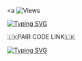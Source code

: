 <p align="center">

  <a <img src="https://hits.seeyoufarm.com/api/count/incr/badge.svg?url=https%3A%2F%2Fgithub.com%2FVajiraTech%2FAVTHANUJAAHMD-NEW&count_bg=%2379C83D&title_bg=%23555555&icon=gitpod.svg&icon_color=%23E7E7E7&title=Views&edge_flat=false" alt="Views"/></a>
  
  </a>
  <a 
      

<a href="https://git.io/typing-svg"><img src="https://readme-typing-svg.demolab.com?font=Fira+Code&pause=1000&color=F70000E1&width=435&lines=THANUJA-KING-MD" alt="Typing SVG" /></a>

🇱🇰PAIR CODE LINK🇱🇰


[![Typing SVG](https://readme-typing-svg.demolab.com?font=Fira+Code&size=50&letterSpacing=norma&pause=1000&color=1500F7E1&multiline=true&repeat=false&width=435&lines=pair-web-public.koyeb.app%2F)](https://git.io/typing-svg)


